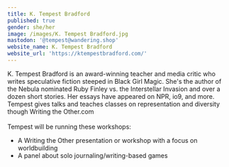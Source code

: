 ```yaml
---
title: K. Tempest Bradford
published: true
gender: she/her
image: /images/K. Tempest Bradford.jpg
mastodon: '@tempest@wandering.shop'
website_name: K. Tempest Bradford
website_url: 'https://ktempestbradford.com/'
---
```


K. Tempest Bradford is an award-winning teacher and media critic who writes speculative fiction steeped in Black Girl Magic. She's the author of the Nebula nominated Ruby Finley vs. the Interstellar Invasion and over a dozen short stories. Her essays have appeared on NPR, io9, and more. Tempest gives talks and teaches classes on representation and diversity though Writing the Other.com\
\
Tempest will be running these workshops:

* A Writing the Other presentation or workshop with a focus on worldbuilding
* A panel about solo journaling/writing-based games
